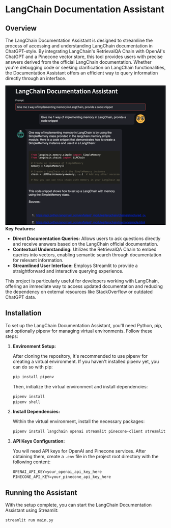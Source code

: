 # LangChain Documentation Assistant

## Overview

The LangChain Documentation Assistant is designed to streamline the process of accessing and understanding LangChain documentation in ChatGPT-style. By integrating LangChain's RetrievalQA Chain with OpenAI's ChatGPT and a Pinecone vector store, this tool provides users with precise answers derived from the official LangChain documentation. Whether you're debugging code or seeking clarification on LangChain functionalities, the Documentation Assistant offers an efficient way to query information directly through an interface.

![LangChain Documentation Assistant](./LangChainDocAss.png)
**Key Features:**
- **Direct Documentation Queries:** Allows users to ask questions directly and receive answers based on the LangChain official documentation.
- **Contextual Understanding:** Utilizes the RetrievalQA Chain to embed queries into vectors, enabling semantic search through documentation for relevant information.
- **Streamlined User Interface:** Employs Streamlit to provide a straightforward and interactive querying experience.

This project is particularly useful for developers working with LangChain, offering an immediate way to access updated documentation and reducing the dependency on external resources like StackOverflow or outdated ChatGPT data.

## Installation

To set up the LangChain Documentation Assistant, you'll need Python, pip, and optionally pipenv for managing virtual environments. Follow these steps:


1. **Environment Setup:**

    After cloning the repository, It's recommended to use pipenv for creating a virtual environment. If you haven't installed pipenv yet, you can do so with pip:

    ```bash
    pip install pipenv
    ```

    Then, initialize the virtual environment and install dependencies:

    ```bash
    pipenv install
    pipenv shell
    ```

2. **Install Dependencies:**

    Within the virtual environment, install the necessary packages:

    ```bash
    pipenv install langchain openai streamlit pinecone-client streamlit-chat python-dotenv
    ```

3. **API Keys Configuration:**

    You will need API keys for OpenAI and Pinecone services. After obtaining them, create a `.env` file in the project root directory with the following content:

    ```plaintext
    OPENAI_API_KEY=your_openai_api_key_here
    PINECONE_API_KEY=your_pinecone_api_key_here
    ```

## Running the Assistant

With the setup complete, you can start the LangChain Documentation Assistant using Streamlit:

```bash
streamlit run main.py
```

